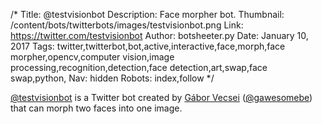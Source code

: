 /*
Title: @testvisionbot
Description: Face morpher bot.
Thumbnail: /content/bots/twitterbots/images/testvisionbot.png
Link: https://twitter.com/testvisionbot
Author: botsheeter.py
Date: January 10, 2017
Tags: twitter,twitterbot,bot,active,interactive,face,morph,face morpher,opencv,computer vision,image processing,recognition,detection,face detection,art,swap,face swap,python,
Nav: hidden
Robots: index,follow
*/

[@testvisionbot](https://twitter.com/testvisionbot) is a Twitter bot created by [Gábor Vecsei](https://gaborvecsei.wordpress.com/) ([@gawesomebe](https://twitter.com/gawesomebe)) that can morph two faces into one image.

